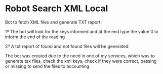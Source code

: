 # Robot Search XML Local
Bot to fetch XML files and generate TXT report;

1º The bot will look for the keys informed and at the end type the value 0 to inform the end of the reading

2º A txt report of found and not found files will be generated

The bot was created due to the need in one of my services, which was to generate tax files, check the xml keys, check if they were correct, passing or missing to send the files to accounting
